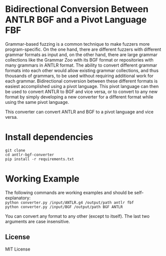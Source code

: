 # Bidirectional Conversion Between ANTLR BGF and a Pivot Language FBF


Grammar-based fuzzing is a common technique to make fuzzers more program-specific. On the one hand, there are different fuzzers with different grammar formats as input and, on the other hand, there are large grammar collections like the Grammar Zoo with its BGF format or repositories with many grammars in ANTLR format. The ability to convert different grammar formats into each other would allow existing grammar collections, and thus thousands of grammars, to be used without requiring additional work for each grammar.
Bidirectional conversion between these different formats is easiest accomplished using a pivot language.
This pivot language can then be used to convert ANTLR to BGF and vice versa, or to convert to any new format by simply developing a new converter for a different format while using the same pivot language.

This converter can convert ANTLR and BGF to a pivot language and vice versa.


# Install dependencies
`git clone`\
`cd antlr-bgf-converter`\
`pip install -r requirements.txt`



# Working Example

The following commands are working examples and should be self-explanatory:\
`python converter.py /input/ANTLR.g4 /output/path antlr fbf`\
`python converter.py /input/BGF /output/path BGF ANTLR `

You can convert any format to any other (except to itself). The last two arguments are case insensitive.


## License
MIT License
